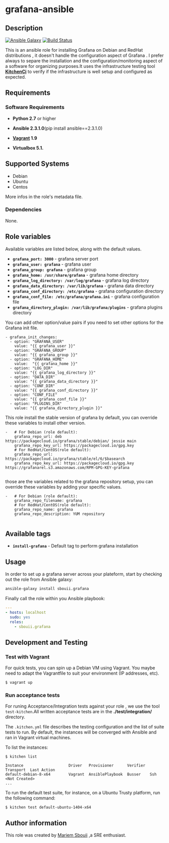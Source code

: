 # grafana-ansible

## Description

[![Ansible Galaxy](https://img.shields.io/badge/galaxy-sbouii.grafana-blue.svg)](https://galaxy.ansible.com/sbouii/grafana/) 
[![Build Status](https://travis-ci.org/sbouii/grafana-ansible.svg?branch=master)](https://travis-ci.org/sbouii/grafana-ansible)


This is an ansible role for installing Grafana on Debian and RedHat distributions , it doesn't handle the configuration aspect of 
Grafana . I prefer always to separe the installation and the configuration/monitoring aspect of a software for organizing  purposes.It uses the infrastructure testing tool **[KitchenCi](http://kitchen.ci/)** to verify if the infrastructure is well setup and configured as expected.

## Requirements

### Software Requirements

- **Python 2.7** or higher

- **Ansible 2.3.1.0**(pip install ansible==2.3.1.0)

- **[Vagrant](https://www.vagrantup.com/) 1.9** 

- **Virtualbox 5.1.**

## Supported Systems

- Debian
- Ubuntu
- Centos

More infos in the role's metadata file.


### Dependencies

None.

## Role variables
Available variables are listed below, along with the default values.

- **`grafana_port: 3000`** - grafana server port
- **`grafana_user: grafana`** - grafana user
- **`grafana_group: grafana`** - grafana group
- **`grafana_home: /usr/share/grafana`** - grafana home directory
- **`grafana_log_directory: /var/log/grafana`** - grafana log directory
- **`grafana_data_directory: /var/lib/grafana`** - grafana data directory
- **`grafana_conf_directory: /etc/grafana`** - grafana configuration directory
- **`grafana_conf_file: /etc/grafana/grafana.ini`** - grafana configuration file
- **`grafana_directory_plugin: /var/lib/grafana/plugins`** - grafana plugins directory

You can add other option/value pairs if you need to set other options for the Grafana init file.

```
- grafana_init_changes:
  - option: "GRAFANA_USER"
    value: "{{ grafana_user }}"
  - option: "GRAFANA_GROUP"
    value: "{{ grafana_group }}"
  - option: "GRAFANA_HOME"
    value:  "{{ grafana_home }}"
  - option: "LOG_DIR"
    value: "{{ grafana_log_directory }}"
  - option: "DATA_DIR"
    value: "{{ grafana_data_directory }}"
  - option: "CONF_DIR"
    value: "{{ grafana_conf_directory }}"
  - option: "CONF_FILE"
    value: "{{ grafana_conf_file }}"
  - option: "PLUGINS_DIR"
    value: "{{ grafana_directory_plugin }}"
```
This role install the stable version of grafana by default, you can override these variables to install other version.

```
-   # For Debian (role default):
    grafana_repo_url: deb https://packagecloud.io/grafana/stable/debian/ jessie main
    grafana_repo_key_url: https://packagecloud.io/gpg.key 
    # For RedHat/CentOS(role default):
    grafana_repo_url: https://packagecloud.io/grafana/stable/el/6/$basearch
    grafana_repo_key_url: https://packagecloud.io/gpg.key https://grafanarel.s3.amazonaws.com/RPM-GPG-KEY-grafana
    
```
those are the variables related to the grafana repository setup, you can override these variables by adding your specific values. 

```
-   # For Debian (role default):
    grafana_repo_filename: grafana
    # For RedHat/CentOS(role default):
    grafana_repo_name: grafana
    grafana_repo_description: YUM repository
    
```

## Available tags

- **`install-grafana`** -  Default tag to perform grafana installation

## Usage

In order to set up a grafana server across your plateform, start by checking out the role from Ansible galaxy:
```bash
ansible-galaxy install sbouii.grafana
```

Finally call the role within you Ansible playbook:
```yaml
---
- hosts: localhost
  sudo: yes
  roles:
    - sbouii.grafana
```
## Development and Testing
### Test with Vagrant
For quick tests, you can spin up a Debian VM using Vagrant. You maybe need to adapt the Vagrantfile to suit your environment (IP addresses, etc).

    $ vagrant up

### Run acceptance tests

For runing Acceptance/Integration tests against your role , we use the tool `test-kitchen`.All written acceptance tests are in the **./test/integration/** directory.

The `.kitchen.yml` file describes the testing configuration and the list of suite tests to run. By default, the instances will be converged with Ansible and ran in Vagrant virtual machines.

To list the instances:

    $ kitchen list

    Instance                    Driver   Provisioner      Verifier  Transport  Last Action
    default-debian-8-x64        Vagrant  AnsiblePlaybook  Busser    Ssh        <Not Created>
    ...

To run the default test suite, for instance, on a Ubuntu Trusty platform, run the following command:

    $ kitchen test default-ubuntu-1404-x64

## Author information

This role was created by [Mariem Sbouii](https://www.linkedin.com/in/mariem-sboui-76906711b) ,a SRE enthusiast.

